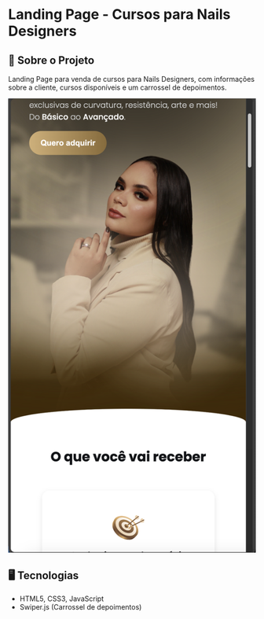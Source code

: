# Landing Page - Cursos para Nails Designers

## 📌 Sobre o Projeto
Landing Page para venda de cursos para Nails Designers, com informações sobre a cliente, cursos disponíveis e um carrossel de depoimentos.

![Capa do Site](./lpnicke.png)

## 🖥️ Tecnologias
- HTML5, CSS3, JavaScript
- Swiper.js (Carrossel de depoimentos)
